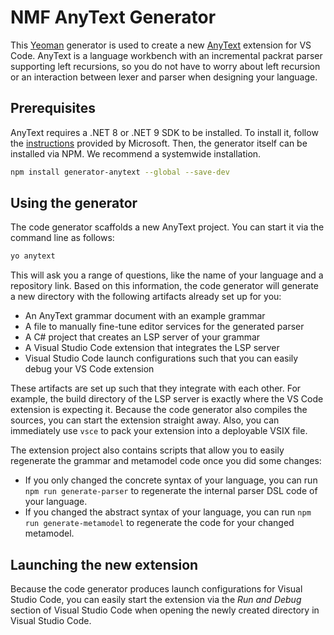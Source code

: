 # NMF AnyText Generator

This [Yeoman](https://yeoman.io) generator is used to create a new [AnyText](https://github.com/NMFCode/NMF/) extension for VS Code. AnyText is a language workbench with an incremental packrat parser supporting left recursions, so you do not have to worry about left recursion or an interaction between lexer and parser when designing your language.

## Prerequisites

AnyText requires a .NET 8 or .NET 9 SDK to be installed. To install it, follow the [instructions](https://github.com/dotnet/core/blob/main/release-notes/9.0/install.md) provided by Microsoft. Then, the generator itself can be installed via NPM. We recommend a systemwide installation.

```bash
npm install generator-anytext --global --save-dev
```

## Using the generator

The code generator scaffolds a new AnyText project. You can start it via the command line as follows:

```bash
yo anytext
```

This will ask you a range of questions, like the name of your language and a repository link. Based on this information, the code generator will generate a new directory with the following artifacts already set up for you:

* An AnyText grammar document with an example grammar
* A file to manually fine-tune editor services for the generated parser
* A C# project that creates an LSP server of your grammar
* A Visual Studio Code extension that integrates the LSP server
* Visual Studio Code launch configurations such that you can easily debug your VS Code extension

These artifacts are set up such that they integrate with each other. For example, the build directory of the LSP server is exactly where the VS Code extension is expecting it. Because the code generator also compiles the sources, you can start the extension straight away. Also, you can immediately use `vsce` to pack your extension into a deployable VSIX file.

The extension project also contains scripts that allow you to easily regenerate the grammar and metamodel code once you did some changes:

* If you only changed the concrete syntax of your language, you can run `npm run generate-parser` to regenerate the internal parser DSL code of your language.
* If you changed the abstract syntax of your language, you can run `npm run generate-metamodel` to regenerate the code for your changed metamodel.

## Launching the new extension

Because the code generator produces launch configurations for Visual Studio Code, you can easily start the extension via the *Run and Debug* section of Visual Studio Code when opening the newly created directory in Visual Studio Code.
